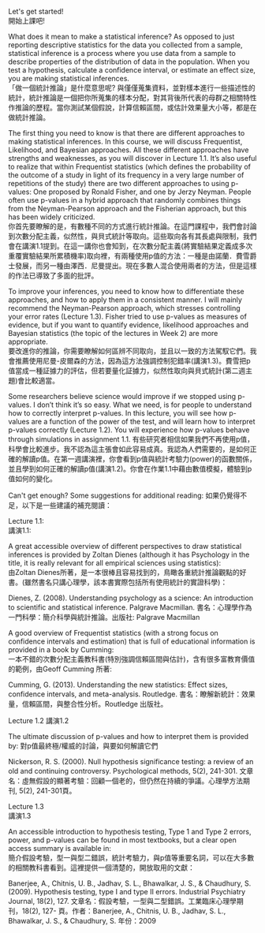 Let's get started!  
開始上課吧!  

What does it mean to make a statistical inference? As opposed to just reporting descriptive statistics for the data you collected from a sample, statistical inference is a process where you use data from a sample to describe properties of the distribution of data in the population. When you test a hypothesis, calculate a confidence interval, or estimate an effect size, you are making statistical inferences.  
「做一個統計推論」是什麼意思呢? 與僅僅蒐集資料，並對樣本進行一些描述性的統計，統計推論是一個把你所蒐集的樣本分配，對其背後所代表的母群之相關特性作推論的歷程。當你測試某個假說，計算信賴區間，或估計效果量大小等，都是在做統計推論。  

The first thing you need to know is that there are different approaches to making statistical inferences. In this course, we will discuss Frequentist, Likelihood, and Bayesian approaches. All these different approaches have strengths and weaknesses, as you will discover in Lecture 1.1. It’s also useful to realize that within Frequentist statistics (which defines the probability of the outcome of a study in light of its frequency in a very large number of repetitions of the study) there are two different approaches to using p-values: One proposed by Ronald Fisher, and one by Jerzy Neyman. People often use p-values in a hybrid approach that randomly combines things from the Neyman-Pearson approach and the Fisherian approach, but this has been widely criticized.  
你首先要瞭解的是，有數種不同的方式進行統計推論。在這門課程中，我們會討論到次數分配主義，似然性，與貝式統計等取向。這些取向各有其長處與限制，我們會在講演1.1提到。在這一講你也會知到，在次數分配主義(將實驗結果定義成多次重覆實驗結果所累積機率)取向裡，有兩種使用p值的方法：一種是由諾蘭．費雪爵士發展，而另一種由澤西．尼曼提出。現在多數人混合使用兩者的方法，但是這樣的作法已導致了多面的批評。  
 
To improve your inferences, you need to know how to differentiate these approaches, and how to apply them in a consistent manner. I will mainly recommend the Neyman-Pearson approach, which stresses controlling your error rates (Lecture 1.3). Fisher tried to use p-values as measures of evidence, but if you want to quantify evidence, likelihood approaches and Bayesian statistics (the topic of the lectures in Week 2) are more appropriate.  
要改進你的推論，你需要瞭解如何區辨不同取向，並且以一致的方法駕馭它們。我會推薦使用尼曼-皮爾森的方法，因為這方法強調控制犯錯率(講演1.3)。費雪把p值當成一種証據力的評估，但若要量化証據力，似然性取向與貝式統計(第二週主題)會比較適當。  

Some researchers believe science would improve if we stopped using p-values. I don’t think it’s so easy. What we need, is for people to understand how to correctly interpret p-values. In this lecture, you will see how p-values are a function of the power of the test, and will learn how to interpret p-values correctly (Lecture 1.2). You will experience how p-values behave through simulations in assignment 1.1.
有些研究者相信如果我們不再使用p值，科學會比較進步。我不認為這主張會如此容易成真。我認為人們需要的，是如何正確的解讀p值。在第一週講演裡，你會看到p值與統計考驗力(power)的函數關係，並且學到如何正確的解讀p值(講演1.2)。你會在作業1.1中藉由數值模擬，體驗到p值如何的變化。  

Can't get enough? Some suggestions for additional reading:
如果仍覺得不足，以下是一些建議的補充閱讀：  

Lecture 1.1:  
講演1.1:  

A great accessible overview of different perspectives to draw statistical inferences is provided by Zoltan Dienes (although it has Psychology in the title, it is really relevant for all empirical sciences using statistics):  
由Zoltan Dienes所著，是一本很棒且容易找到的，鳥瞰各重統計推論觀點的好書。(雖然書名只講心理學，該本書實際包括所有使用統計的實證科學)：  

Dienes, Z. (2008). Understanding psychology as a science: An introduction to scientific and statistical inference. Palgrave Macmillan.
書名：心理學作為一門科學：簡介科學與統計推論。出版社: Palgrave Macmillan  

A good overview of Frequentist statistics (with a strong focus on confidence intervals and estimation) that is full of educational information is provided in a book by Cumming:  
一本不錯的次數分配主義教科書(特別強調信賴區間與估計)，含有很多富教育價值的範例，由Geoff Cumming 所著:

Cumming, G. (2013). Understanding the new statistics: Effect sizes, confidence intervals, and meta-analysis. Routledge.
書名：瞭解新統計：效果量，信賴區間，與整合性分析。Routledge 出版社。

Lecture 1.2
講演1.2

The ultimate discussion of p-values and how to interpret them is provided by:
對p值最終極/權威的討論，與要如何解讀它們

Nickerson, R. S. (2000). Null hypothesis significance testing: a review of an old and continuing controversy. Psychological methods, 5(2), 241-301.
文章名：虛無假設的顯著考驗：回顧一個老的，但仍然在持續的爭議。心理學方法期刊, 5(2), 241-301頁。  

Lecture 1.3  
講演1.3  

An accessible introduction to hypothesis testing, Type 1 and Type 2 errors, power, and p-values can be found in most textbooks, but a clear open access summary is available in:  
簡介假設考驗，型一與型二錯誤，統計考驗力，與p值等重要名詞，可以在大多數的相關教科書看到。這裡提供一個清楚的，開放取用的文獻：  

Banerjee, A., Chitnis, U. B., Jadhav, S. L., Bhawalkar, J. S., & Chaudhury, S. (2009). Hypothesis testing, type I and type II errors. Industrial Psychiatry Journal, 18(2), 127.
文章名：假設考驗，一型與二型錯誤。工業臨床心理學期刊，18(2), 127- 頁。作者：Banerjee, A., Chitnis, U. B., Jadhav, S. L., Bhawalkar, J. S., & Chaudhury, S. 年份：2009
